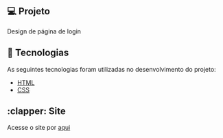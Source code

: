 ## :computer: Projeto
Design de página de login 

## :rocket: Tecnologias

As seguintes tecnologias foram utilizadas no desenvolvimento do projeto:

- [HTML](https://devdocs.io/html/)
- [CSS](https://devdocs.io/css/)
  
<section class="Site">
<h2> :clapper: Site </h2>
<p> Acesse o site por <a href="https://carolinepolimeno.github.io/PaginaDeLoginRoxo/"> aqui </a> </p>

<br>
